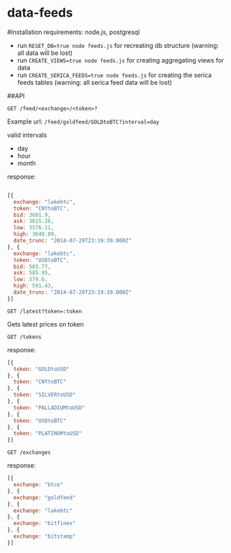 data-feeds
==========

#Installation
requirements: node.js, postgresql
* run `RESET_DB=true node feeds.js` for recreating db structure (warning: all data will be lost)
* run `CREATE_VIEWS=true node feeds.js` for creating aggregating views for data
* run `CREATE_SERICA_FEEDS=true node feeds.js` for creating the serica feeds tables (warning: all serica feed data will be lost)

##API


```
GET /feed/<exchange>/<token>?
```
Example url: `/feed/goldfeed/GOLDtoBTC?interval=day`

valid intervals
  * day
  * hour
  * month

response:
```javascript

[{
  exchange: "lakebtc",
  token: "CNYtoBTC",
  bid: 3601.9,
  ask: 3615.26,
  low: 3576.11,
  high: 3649.09,
  date_trunc: "2014-07-29T23:19:39.000Z"
}, {
  exchange: "lakebtc",
  token: "USDtoBTC",
  bid: 583.77,
  ask: 585.95,
  low: 579.6,
  high: 591.43,
  date_trunc: "2014-07-29T23:19:39.000Z"
}]

```

```
GET /latest?token=:token
```
Gets latest prices on token


```
GET /tokens
```
response:
```javascript
[{
  token: "GOLDtoUSD"
}, {
  token: "CNYtoBTC"
}, {
  token: "SILVERtoUSD"
}, {
  token: "PALLADIUMtoUSD"
}, {
  token: "USDtoBTC"
}, {
  token: "PLATINUMtoUSD"
}]
```
```
GET /exchanges
```
response:
```javascript
[{
  exchange: "btce"
}, {
  exchange: "goldfeed"
}, {
  exchange: "lakebtc"
}, {
  exchange: "bitfinex"
}, {
  exchange: "bitstamp"
}]
```

